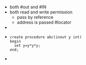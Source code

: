 - both #out and #IN
- both read and write permission
	- pass by reference
	- address is passed #locator
-
- ```
  create procedure abc(inout y int)
  begin
  	set y=y*y*y;
  end;
  ```
-